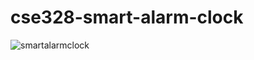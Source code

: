 # cse328-smart-alarm-clock

![smartalarmclock](https://github.com/cemorta/cse328-smart-alarm-clock/assets/57840661/2b68895e-7b65-4314-b5dc-5825c5e6f6c7)
